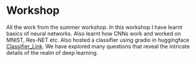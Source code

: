 # Workshop
All the work from the summer workshop.
In this workshop I have learnt basics of neural networks.
Also learnt how CNNs work and worked on MNIST, Res-NET etc.
Also hosted a classifier using gradio in huggingface [Classifier_Link](https://huggingface.co/spaces/Hemanth-Sai/Classifier).
We have explored many questions that reveal the intricate details of the realm of deep learning.

